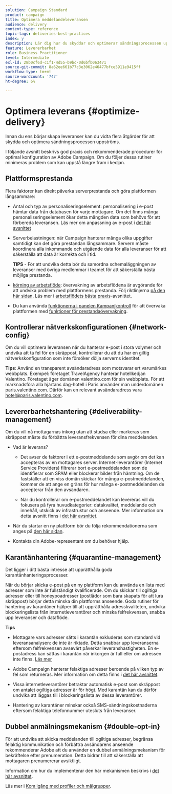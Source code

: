 ```yaml
---
solution: Campaign Standard
product: campaign
title: Optimera meddelandeleveransen
audience: delivery
content-type: reference
topic-tags: deliveries-best-practices
index: y
description: Lär dig hur du skyddar och optimerar sändningsprocessen uppströms.
feature: Levererbarhet
role: Business Practitioner
level: Intermediate
exl-id: 28b0cf6d-c1f1-4d55-b9bc-0d6bfb063471
source-git-commit: 8a62ee661b77c3e3062e46477bfce5911e9415ff
workflow-type: tm+mt
source-wordcount: '747'
ht-degree: 6%

---
```


# Optimera leverans {#optimize-delivery}

Innan du ens börjar skapa leveranser kan du vidta flera åtgärder för att skydda och optimera sändningsprocessen uppströms.

I följande avsnitt beskrivs god praxis och rekommenderade procedurer för optimal konfiguration av Adobe Campaign. Om du följer dessa rutiner minimeras problem som kan uppstå längre fram i kedjan.

## Plattformsprestanda

Flera faktorer kan direkt påverka serverprestanda och göra plattformen långsammare:

* Antal och typ av personaliseringselement: personalisering i e-post hämtar data från databasen för varje mottagare. Om det finns många personaliseringselement ökar detta mängden data som behövs för att förbereda leveransen.  Läs mer om anpassning av e-post i [det här avsnittet](../../designing/using/personalization.md)

* Serverbelastningen: när Campaign hanterar många olika uppgifter samtidigt kan det göra prestandan långsammare. Servern måste koordinera alla inkommande och utgående data för alla leveranser för att säkerställa att data är korrekta och i tid.

   **TIPS** - För att undvika detta bör du samordna schemaläggningen av leveranser med övriga medlemmar i teamet för att säkerställa bästa möjliga prestanda.

* [körning av arbetsflöde](../../automating/using/about-workflow-execution.md): övervakning av arbetsflödena är avgörande för att undvika problem med plattformens prestanda. Följ riktlinjerna [på den här sidan](../../automating/using/monitoring-workflow-execution.md). Läs mer i [arbetsflödets bästa praxis](../../automating/using/best-practices-workflows.md)-avsnittet.

* Du kan använda [funktionerna i panelen Kampanjkontroll](https://experienceleague.adobe.com/docs/control-panel/using/discover-control-panel/key-features.html) för att övervaka plattformen med [funktioner för prestandaövervakning](https://experienceleague.adobe.com/docs/control-panel/using/performance-monitoring/about-performance-monitoring.html).

## Kontrollerar nätverkskonfigurationen {#network-config}

Om du vill optimera leveransen när du hanterar e-post i stora volymer och undvika att ta fel för en skräppost, kontrollerar du att du har en giltig nätverkskonfiguration som inte försöker dölja serverns identitet.

**Tips**: Använd en transparent avsändaradress som motsvarar ert varumärkes webbplats. Exempel: företaget TravelAgency hanterar hotellkedjan Valentino. Företaget äger domänen valentino.com för sin webbplats. För att marknadsföra alla hjärtans dag-hotell i Paris använder man underdomänen paris.valentino.com. Därför kan en relevant avsändaradress vara hotel@paris.valentino.com.

## Levererbarhetshantering {#deliverability-management}

Om du vill nå mottagarnas inkorg utan att studsa eller markeras som skräppost måste du förbättra leveransfrekvensen för dina meddelanden.

* Vad är leverans?

   * Det avser de faktorer i ett e-postmeddelande som avgör om det kan accepteras av en mottagares server. Internet-leverantörer (Internet Service Providers) filtrerar bort e-postmeddelanden som de identifierar som SPAM eller blockerar bilder från hämtning. Om de fastställer att en viss domän skickar för många e-postmeddelanden, kommer de att ange en gräns för hur många e-postmeddelanden de accepterar från den avsändaren.

   * När du kontrollerar om e-postmeddelandet kan levereras vill du fokusera på fyra huvudkategorier: datakvalitet, meddelande och innehåll, utskick av infrastruktur och anseende. Mer information om detta avsnitt finns i [det här avsnittet](../../sending/using/about-deliverability.md).

* När du startar en ny plattform bör du följa rekommendationerna som anges på [den här sidan](https://experienceleague.adobe.com/docs/deliverability-learn/deliverability-best-practice-guide/transition-process/switching-email-platforms.html#transition-process).

* Kontakta din Adobe-representant om du behöver hjälp.

## Karantänhantering {#quarantine-management}

Det ligger i ditt bästa intresse att upprätthålla goda karantänhanteringsprocesser.

När du börjar skicka e-post på en ny plattform kan du använda en lista med adresser som inte är fullständigt kvalificerade. Om du skickar till ogiltiga adresser eller till honeypoadresser (postlådor som bara skapats för att lura skräppost) börjar detta minska din plattforms anseende. Goda rutiner för hantering av karantäner hjälper till att upprätthålla adresskvaliteten, undvika blockeringslista från internetleverantörer och minska felfrekvensen, snabba upp leveranser och dataflöde.

**Tips**

* Mottagare vars adresser sätts i karantän exkluderas som standard vid leveransanalysen: de inte är riktade. Detta snabbar upp leveranserna eftersom felfrekvensen avsevärt påverkar leveranshastigheten. En e-postadress kan sättas i karantän när inkorgen är full eller om adressen inte finns. [Läs mer](../../sending/using/understanding-quarantine-management.md#identifying-quarantined-addresses)

* Adobe Campaign hanterar felaktiga adresser beroende på vilken typ av fel som returneras. Mer information om detta finns i [det här avsnittet](../../sending/using/understanding-quarantine-management.md).

* Vissa internetleverantörer betraktar automatisk e-post som skräppost om antalet ogiltiga adresser är för högt.  Med karantän kan du därför undvika att läggas till i blockeringslista av dessa leverantörer.

* Hantering av karantäner minskar också SMS-sändningskostnaderna eftersom felaktiga telefonnummer utesluts från leveranser.

## Dubbel anmälningsmekanism {#double-opt-in}

För att undvika att skicka meddelanden till ogiltiga adresser, begränsa felaktig kommunikation och förbättra avsändarens anseende rekommenderar Adobe att du använder en dubbel anmälningsmekanism för bekräftelse efter prenumeration. Detta bidrar till att säkerställa att mottagaren prenumererar avsiktligt.

Information om hur du implementerar den här mekanismen beskrivs i [det här avsnittet](../../audiences/using/about-opt-in-and-opt-out-in-campaign.md).

Läs mer i [Kom igång med profiler och målgrupper](../../audiences/using/get-started-profiles-and-audiences.md).
